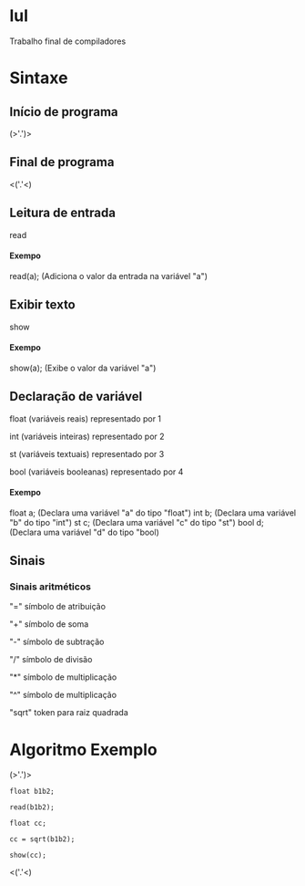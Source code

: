 # lul
Trabalho final de compiladores

# Sintaxe
## Início de programa
(>'.')>

## Final de programa
<('.'<)

## Leitura de entrada
read

#### Exempo
read(a); (Adiciona o valor da entrada na variável "a")

## Exibir texto
show

#### Exempo
show(a); (Exibe o valor da variável "a")

## Declaração de variável
float (variáveis reais) representado por 1

int (variáveis inteiras) representado por 2

st (variáveis textuais) representado por 3

bool (variáveis booleanas) representado por 4

#### Exempo
float a; (Declara uma variável "a" do tipo "float")
int b; (Declara uma variável "b" do tipo "int")
st c; (Declara uma variável "c" do tipo "st")
bool d; (Declara uma variável "d" do tipo "bool)

## Sinais
### Sinais aritméticos

"=" símbolo de atribuição

"+" símbolo de soma

"-" símbolo de subtração

"/" símbolo de divisão

"*" símbolo de multiplicação

"^" símbolo de multiplicação

"sqrt" token para raiz quadrada

### 

# Algoritmo Exemplo

(>'.')>

    float b1b2;
    
    read(b1b2);
    
    float cc;
    
    cc = sqrt(b1b2);
    
    show(cc);

<('.'<)
